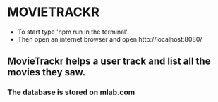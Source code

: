 # MOVIETRACKR
* To start type 'npm run in the terminal'.
* Then open an internet browser and open http://localhost:8080/
## MovieTrackr helps a user track and list all the movies they saw.


### The database is stored on mlab.com
